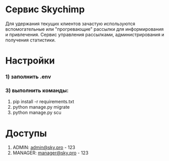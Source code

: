 # Сервис Skychimp

Для удержания текущих клиентов зачастую используются вспомогательные или "прогревающие" рассылки для информирования и привлечения.
Cервис управления рассылками, администрирования и получения статистики.

# Настройки
### 1) заполнить .env
### 3) выполнить команды:
  1. pip install -r requirements.txt
  2. python manage.py migrate
  3. python manage.py scu


# Доступы
1. ADMIN: admin@sky.pro - 123
2. MANAGER: manager@sky.pro - 123
  
